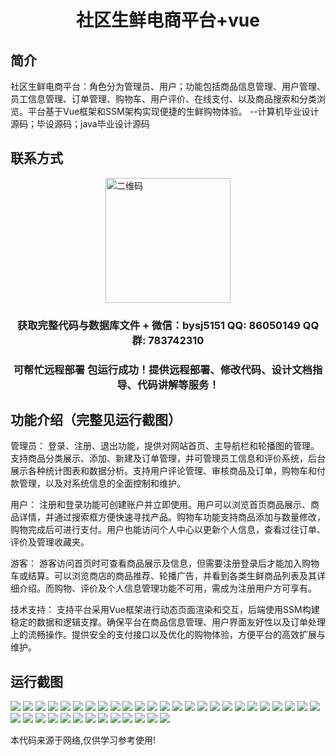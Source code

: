 <p><h1 align="center">社区生鲜电商平台+vue</h1></p>

## 简介
社区生鲜电商平台：角色分为管理员、用户；功能包括商品信息管理、用户管理、员工信息管理、订单管理、购物车、用户评价、在线支付、以及商品搜索和分类浏览。平台基于Vue框架和SSM架构实现便捷的生鲜购物体验。    --计算机毕业设计源码；毕设源码；java毕业设计源码


## 联系方式
<img src="https://bs-1329754181.cos.ap-shanghai.myqcloud.com/wx.jpg" alt="二维码" style="display: block; margin: 0 auto;" width="200px">
<p><h3 align="center">获取完整代码与数据库文件 + 微信：bysj5151 QQ: 86050149 QQ群: 783742310</h3></p>
<p><h3 align="center">可帮忙远程部署 包运行成功！提供远程部署、修改代码、设计文档指导、代码讲解等服务！</h3></p>

## 功能介绍（完整见运行截图）
管理员： 登录、注册、退出功能，提供对网站首页、主导航栏和轮播图的管理。支持商品分类展示、添加、新建及订单管理，并可管理员工信息和评价系统，后台展示各种统计图表和数据分析。支持用户评论管理、审核商品及订单，购物车和付款管理，以及对系统信息的全面控制和维护。

用户： 注册和登录功能可创建账户并立即使用。用户可以浏览首页商品展示、商品详情，并通过搜索框方便快速寻找产品。购物车功能支持商品添加与数量修改，购物完成后可进行支付。用户也能访问个人中心以更新个人信息，查看过往订单、评价及管理收藏夹。

游客： 游客访问首页时可查看商品展示及信息，但需要注册登录后才能加入购物车或结算。可以浏览商店的商品推荐、轮播广告，并看到各类生鲜商品列表及其详细介绍。而购物、评价及个人信息管理功能不可用，需成为注册用户方可享有。

技术支持： 支持平台采用Vue框架进行动态页面渲染和交互，后端使用SSM构建稳定的数据和逻辑支撑。确保平台在商品信息管理、用户界面友好性以及订单处理上的流畅操作。提供安全的支付接口以及优化的购物体验，方便平台的高效扩展与维护。


## 运行截图
![](https://bs-1329754181.cos.ap-shanghai.myqcloud.com/ssm/CommunityFreshEcommercePlatform/img/001.jpg)
![](https://bs-1329754181.cos.ap-shanghai.myqcloud.com/ssm/CommunityFreshEcommercePlatform/img/002.jpg)
![](https://bs-1329754181.cos.ap-shanghai.myqcloud.com/ssm/CommunityFreshEcommercePlatform/img/003.jpg)
![](https://bs-1329754181.cos.ap-shanghai.myqcloud.com/ssm/CommunityFreshEcommercePlatform/img/004.jpg)
![](https://bs-1329754181.cos.ap-shanghai.myqcloud.com/ssm/CommunityFreshEcommercePlatform/img/005.jpg)
![](https://bs-1329754181.cos.ap-shanghai.myqcloud.com/ssm/CommunityFreshEcommercePlatform/img/006.jpg)
![](https://bs-1329754181.cos.ap-shanghai.myqcloud.com/ssm/CommunityFreshEcommercePlatform/img/007.jpg)
![](https://bs-1329754181.cos.ap-shanghai.myqcloud.com/ssm/CommunityFreshEcommercePlatform/img/008.jpg)
![](https://bs-1329754181.cos.ap-shanghai.myqcloud.com/ssm/CommunityFreshEcommercePlatform/img/009.jpg)
![](https://bs-1329754181.cos.ap-shanghai.myqcloud.com/ssm/CommunityFreshEcommercePlatform/img/010.jpg)
![](https://bs-1329754181.cos.ap-shanghai.myqcloud.com/ssm/CommunityFreshEcommercePlatform/img/011.jpg)
![](https://bs-1329754181.cos.ap-shanghai.myqcloud.com/ssm/CommunityFreshEcommercePlatform/img/012.jpg)
![](https://bs-1329754181.cos.ap-shanghai.myqcloud.com/ssm/CommunityFreshEcommercePlatform/img/013.jpg)
![](https://bs-1329754181.cos.ap-shanghai.myqcloud.com/ssm/CommunityFreshEcommercePlatform/img/014.jpg)
![](https://bs-1329754181.cos.ap-shanghai.myqcloud.com/ssm/CommunityFreshEcommercePlatform/img/015.jpg)
![](https://bs-1329754181.cos.ap-shanghai.myqcloud.com/ssm/CommunityFreshEcommercePlatform/img/016.jpg)
![](https://bs-1329754181.cos.ap-shanghai.myqcloud.com/ssm/CommunityFreshEcommercePlatform/img/017.jpg)
![](https://bs-1329754181.cos.ap-shanghai.myqcloud.com/ssm/CommunityFreshEcommercePlatform/img/018.jpg)
![](https://bs-1329754181.cos.ap-shanghai.myqcloud.com/ssm/CommunityFreshEcommercePlatform/img/019.jpg)
![](https://bs-1329754181.cos.ap-shanghai.myqcloud.com/ssm/CommunityFreshEcommercePlatform/img/020.jpg)
![](https://bs-1329754181.cos.ap-shanghai.myqcloud.com/ssm/CommunityFreshEcommercePlatform/img/021.jpg)
![](https://bs-1329754181.cos.ap-shanghai.myqcloud.com/ssm/CommunityFreshEcommercePlatform/img/022.jpg)
![](https://bs-1329754181.cos.ap-shanghai.myqcloud.com/ssm/CommunityFreshEcommercePlatform/img/023.jpg)
![](https://bs-1329754181.cos.ap-shanghai.myqcloud.com/ssm/CommunityFreshEcommercePlatform/img/024.jpg)
![](https://bs-1329754181.cos.ap-shanghai.myqcloud.com/ssm/CommunityFreshEcommercePlatform/img/025.jpg)
![](https://bs-1329754181.cos.ap-shanghai.myqcloud.com/ssm/CommunityFreshEcommercePlatform/img/026.jpg)
![](https://bs-1329754181.cos.ap-shanghai.myqcloud.com/ssm/CommunityFreshEcommercePlatform/img/027.jpg)
![](https://bs-1329754181.cos.ap-shanghai.myqcloud.com/ssm/CommunityFreshEcommercePlatform/img/028.jpg)
![](https://bs-1329754181.cos.ap-shanghai.myqcloud.com/ssm/CommunityFreshEcommercePlatform/img/029.jpg)
![](https://bs-1329754181.cos.ap-shanghai.myqcloud.com/ssm/CommunityFreshEcommercePlatform/img/030.jpg)
![](https://bs-1329754181.cos.ap-shanghai.myqcloud.com/ssm/CommunityFreshEcommercePlatform/img/031.jpg)
![](https://bs-1329754181.cos.ap-shanghai.myqcloud.com/ssm/CommunityFreshEcommercePlatform/img/032.jpg)
![](https://bs-1329754181.cos.ap-shanghai.myqcloud.com/ssm/CommunityFreshEcommercePlatform/img/033.jpg)
![](https://bs-1329754181.cos.ap-shanghai.myqcloud.com/ssm/CommunityFreshEcommercePlatform/img/034.jpg)
![](https://bs-1329754181.cos.ap-shanghai.myqcloud.com/ssm/CommunityFreshEcommercePlatform/img/035.jpg)
![](https://bs-1329754181.cos.ap-shanghai.myqcloud.com/ssm/CommunityFreshEcommercePlatform/img/036.jpg)
![](https://bs-1329754181.cos.ap-shanghai.myqcloud.com/ssm/CommunityFreshEcommercePlatform/img/037.jpg)
![](https://bs-1329754181.cos.ap-shanghai.myqcloud.com/ssm/CommunityFreshEcommercePlatform/img/038.jpg)

<p>本代码来源于网络,仅供学习参考使用!</p>
